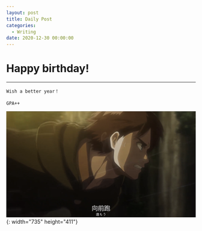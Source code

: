 ```yaml
---
layout: post
title: Daily Post
categories:
  - Writing
date: 2020-12-30 00:00:00
---
```


# Happy birthday\!

******************

```
Wish a better year！

GPA++
```

![](/uploads/eren-jaeger.png){: width="735" height="411"}
